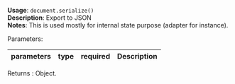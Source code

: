 **Usage**: `document.serialize()`      
**Description**: Export to JSON  
**Notes**: This is used mostly for internal state purpose (adapter for instance).  

Parameters: 

| parameters             | type      | required       | Description                                                                       |  
|------------------------|-----------|----------------| -------------------------------------------------------------------------------	  |

Returns : Object.
